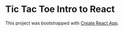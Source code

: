 # Tic Tac Toe Intro to React

This project was bootstrapped with [Create React App](https://github.com/facebook/create-react-app).
